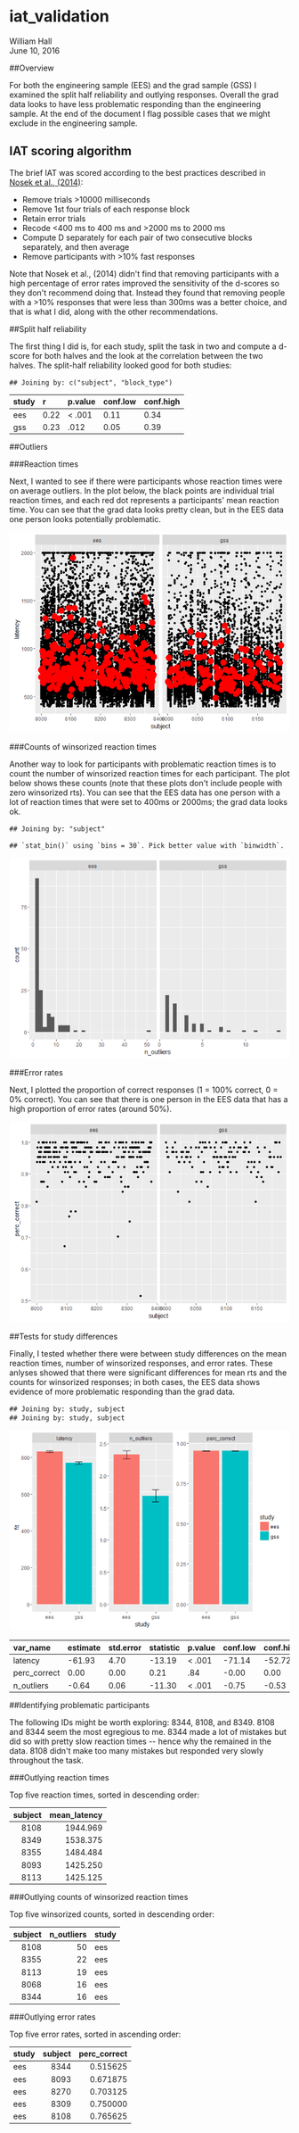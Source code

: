 # iat_validation
William Hall  
June 10, 2016  



##Overview

For both the engineering sample (EES) and the grad sample (GSS) I examined the split half reliability and outlying responses. Overall the grad data looks to have less problematic responding than the engineering sample. At the end of the document I flag possible cases that we might exclude in the engineering sample. 

## IAT scoring algorithm

The brief IAT was scored according to the best practices described in [Nosek et al., (2014)](https://www.ncbi.nlm.nih.gov/pmc/articles/PMC4259300/):

* Remove trials >10000 milliseconds
* Remove 1st four trials of each response block
* Retain error trials
* Recode <400 ms to 400 ms and >2000 ms to 2000 ms
* Compute D separately for each pair of two consecutive blocks separately, and then average
* Remove participants with >10% fast responses

Note that Nosek et al., (2014) didn't find that removing participants with a high percentage of error rates improved the sensitivity of the d-scores so they don't recommend doing that. Instead they found that removing people with a >10% responses that were less than 300ms was a better choice, and that is what I did, along with the other recommendations.




##Split half reliability

The first thing I did is, for each study, split the task in two and compute a d-score for both halves and the look at the correlation between the two halves. The split-half reliability looked good for both studies:


```
## Joining by: c("subject", "block_type")
```



|study |r    |p.value |conf.low |conf.high |
|:-----|:----|:-------|:--------|:---------|
|ees   |0.22 |< .001  |0.11     |0.34      |
|gss   |0.23 |.012    |0.05     |0.39      |


##Outliers

###Reaction times

Next, I wanted to see if there were participants whose reaction times were on average outliers. In the plot below, the black points are individual trial reaction times, and each red dot represents a participants' mean reaction time. You can see that the grad data looks pretty clean, but in the EES data one person looks potentially problematic. 

![](analyses_iat_validation_files/figure-html/unnamed-chunk-3-1.png)<!-- -->

###Counts of winsorized reaction times

Another way to look for participants with problematic reaction times is to count the number of winsorized reaction times for each participant. The plot below shows these counts (note that these plots don't include people with zero winsorized rts). You can see that the EES data has one person with a lot of reaction times that were set to 400ms or 2000ms; the grad data looks ok. 


```
## Joining by: "subject"
```

```
## `stat_bin()` using `bins = 30`. Pick better value with `binwidth`.
```

![](analyses_iat_validation_files/figure-html/unnamed-chunk-4-1.png)<!-- -->

###Error rates

Next, I plotted the proportion of correct responses (1 = 100% correct, 0 = 0% correct). You can see that there is one person in the EES data that has a high proportion of error rates (around 50%).  

![](analyses_iat_validation_files/figure-html/unnamed-chunk-5-1.png)<!-- -->

##Tests for study differences

Finally, I tested whether there were between study differences on the mean reaction times, number of winsorized responses, and error rates. These anlyses showed that there were significant differences for mean rts and the counts for winsorized responses; in both cases, the EES data shows evidence of more problematic responding than the grad data. 


```
## Joining by: study, subject
## Joining by: study, subject
```

![](analyses_iat_validation_files/figure-html/unnamed-chunk-6-1.png)<!-- -->

|var_name     |estimate |std.error |statistic |p.value |conf.low |conf.high |
|:------------|:--------|:---------|:---------|:-------|:--------|:---------|
|latency      |-61.93   |4.70      |-13.19    |< .001  |-71.14   |-52.72    |
|perc_correct |0.00     |0.00      |0.21      |.84     |-0.00    |0.00      |
|n_outliers   |-0.64    |0.06      |-11.30    |< .001  |-0.75    |-0.53     |


##Identifying problematic participants

The following IDs might be worth exploring: 8344, 8108, and 8349. 
8108 and 8344 seem the most egregious to me. 8344 made a lot of mistakes but did so with pretty slow reaction times -- hence why the remained in the data. 8108 didn't make too many mistakes but responded very slowly throughout the task.

###Outlying reaction times

Top five reaction times, sorted in descending order:


| subject| mean_latency|
|-------:|------------:|
|    8108|     1944.969|
|    8349|     1538.375|
|    8355|     1484.484|
|    8093|     1425.250|
|    8113|     1425.125|

###Outlying counts of winsorized reaction times

Top five winsorized counts, sorted in descending order:


| subject| n_outliers|study |
|-------:|----------:|:-----|
|    8108|         50|ees   |
|    8355|         22|ees   |
|    8113|         19|ees   |
|    8068|         16|ees   |
|    8344|         16|ees   |

###Outlying error rates

Top five error rates, sorted in ascending order:


|study | subject| perc_correct|
|:-----|-------:|------------:|
|ees   |    8344|     0.515625|
|ees   |    8093|     0.671875|
|ees   |    8270|     0.703125|
|ees   |    8309|     0.750000|
|ees   |    8108|     0.765625|

